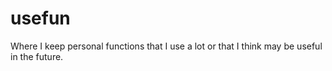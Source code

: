 # usefun
Where I keep personal functions that I use a lot or that I think may be useful in the future.
